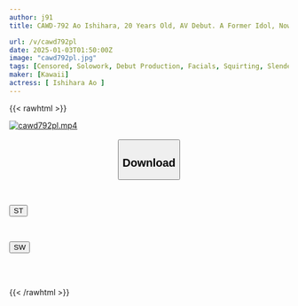 ```yaml
---
author: j91
title: CAWD-792 Ao Ishihara, 20 Years Old, AV Debut. A Former Idol, Now An Ordinary Girl Working Part-time At A Local Bookstore. This College Student Is The Furthest Thing From Being An AV Actress, But She Has A Body And Sensitivity That Are Just Right For AV...

url: /v/cawd792pl
date: 2025-01-03T01:50:00Z
image: "cawd792pl.jpg"
tags: [Censored, Solowork, Debut Production, Facials, Squirting, Slender, Entertainer	]
maker: [Kawaii]
actress: [ Ishihara Ao ]
---
```



{{< rawhtml >}}

<div class="video" data-videoid="MxKz9JAbb4Sm7Mr">
    <a href="javascript:;">
        <img src="/v/cawd792pl/cawd792pl.jpg" width="WIDTH" height="HEIGHT" alt="cawd792pl.mp4" loading="lazy">
    </a>
</div>

<script type="text/javascript" src="https://j91.asia/asset/on-demand-st.js"></script>

<br>
  <link rel="stylesheet" href="https://j91.asia/asset/bs5.css">
  
  <center>
  <button class="btn btn-primary" type="button" data-bs-toggle="collapse" data-bs-target=".multi-collapse" aria-expanded="false" aria-controls="multiCollapseExample1 multiCollapseExample2"><h2>Download</h2></button></center>
</p>
<div class="row">
  <div class="col">
    <div class="collapse multi-collapse" id="multiCollapseExample1">
      <div class="card card-body">
	      	      <br>
<div class="buttons">  
<p><a href="/v/cawd792pl/st.html" target="_blank"><button class="btn-hover color-3"><i class="fa fa-download"></i> ST</button></a></p></div>
    </div>
  </div>
</div>
  <div class="col">
    <div class="collapse multi-collapse" id="multiCollapseExample2">
      <div class="card card-body">
	      <br>
<div class="buttons">
<p><a href="/v/cawd792pl/sw.html" target="_blank"><button class="btn-hover color-2"><i class="fa fa-download"></i> SW</button></a></p></div>
<br><br>
      </div>
    </div>
  </div>
</div>

{{< /rawhtml >}}